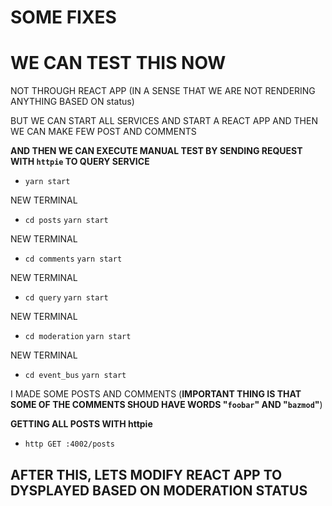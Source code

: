 # SOME FIXES

# WE CAN TEST THIS NOW

NOT THROUGH REACT APP (IN A SENSE THAT WE ARE NOT RENDERING ANYTHING BASED ON status)

BUT WE CAN START ALL SERVICES AND START A REACT APP AND THEN WE CAN MAKE FEW POST AND COMMENTS

**AND THEN WE CAN EXECUTE MANUAL TEST BY SENDING REQUEST WITH `httpie` TO QUERY SERVICE**

- `yarn start`

NEW TERMINAL

- `cd posts` `yarn start`

NEW TERMINAL

- `cd comments` `yarn start`

NEW TERMINAL

- `cd query` `yarn start`

NEW TERMINAL

- `cd moderation` `yarn start`

NEW TERMINAL

- `cd event_bus` `yarn start`

I MADE SOME POSTS AND COMMENTS (**IMPORTANT THING IS THAT SOME OF THE COMMENTS SHOUD HAVE WORDS "`foobar`" AND "`bazmod`"**)

**GETTING ALL POSTS WITH httpie**

- `http GET :4002/posts`

## AFTER THIS, LETS MODIFY REACT APP TO DYSPLAYED BASED ON MODERATION STATUS 
